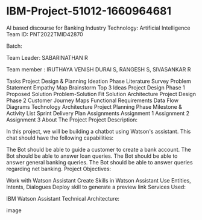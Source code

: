 # IBM-Project-51012-1660964681
AI based discourse for Banking Industry
Technology: Artificial Intelligence
Team ID: PNT2022TMID42870

Batch:

Team Leader:  SABARINATHAN R

Team member : IRUTHAYA VENISH DURAI S, RANGESH S, SIVASANKAR R


Tasks
Project Design & Planning
Ideation Phase
 Literature Survey
 Problem Statement
 Empathy Map
 Brainstorm
 Top 3 Ideas
Project Design Phase 1
 Proposed Solution
 Problem-Solution Fit
 Solution Architecture
Project Design Phase 2
 Customer Journey Maps
 Functional Requirements
 Data Flow Diagrams
 Technology Architecture
Project Planning Phase
 Milestone & Activity List
 Sprint Delivery Plan
Assignments
 Assignment 1
 Assignment 2
 Assignment 3
About The Project
Project Description:

In this project, we will be building a chatbot using Watson's assistant. This chat should have the following capabilities:

The Bot should be able to guide a customer to create a bank account.
The Bot should be able to answer loan queries.
The Bot should be able to answer general banking queries.
The Bot should be able to answer queries regarding net banking.
Project Objectives:

Work with Watson Assistant
Create Skills in Watson Assistant
Use Entities, Intents, Dialogues
Deploy skill to generate a preview link
Services Used:

IBM Watson Assistant
Technical Architecture:

image
